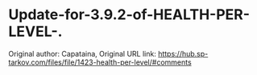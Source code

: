 # Update-for-3.9.2-of-HEALTH-PER-LEVEL-.
Original author: Capataina, Original URL link: https://hub.sp-tarkov.com/files/file/1423-health-per-level/#comments
